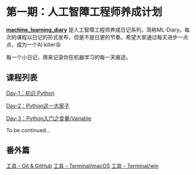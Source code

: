 # 第一期：人工智障工程师养成计划

**[machine_learning_diary](https://github.com/YZHANG1270/Girls-In-AI/tree/master/machine_learning_diary)** 是人工智障工程师养成日记系列，简称ML-Diary。每次的课程以日记的形式发布，但是不是日更的节奏。希望大家通过每天进步一点点，成为一个AI killer😝

每一个小日记，用来记录你在机器学习的每一天痕迹。



## 课程列表

[Day-1：初识 Python](https://github.com/YZHANG1270/Girls-In-AI/tree/master/machine_learning_diary/day-1)

[Day-2：Python这一大家子](https://github.com/YZHANG1270/Girls-In-AI/tree/master/machine_learning_diary/day-2)

[Day-3：Python入门之变量/Variable](https://github.com/YZHANG1270/Girls-In-AI/blob/master/machine_learning_diary/day-3/README.md)



To be continued...

## 番外篇
[工具 - Git & GitHub](https://github.com/YZHANG1270/Girls-In-AI/tree/master/git_tutorial/git_and_github_intro)
[工具 - Terminal/macOS](https://github.com/YZHANG1270/Girls-In-AI/tree/master/git_tutorial/terminal_macOS)
[工具 - Terminal/win](https://github.com/YZHANG1270/Girls-In-AI/tree/master/git_tutorial/terminal_win)
